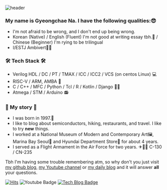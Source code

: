 ![header](https://capsule-render.vercel.app/api?type=waving&color=gradient&height=170&section=header&text=Gyeongchae%20Na%&fontSize=45)
### My name is Gyeongchae Na. I have the following qualities:😎
- I'm not afraid to be wrong, and I don't end up being wrong.
- Korean (Native) / English (Fluent) I'm not good at writing essay tbh.🤫 / Chinese (Beginner) I'm rying to be trilingual
- I/ESTJ Ambivert🤷‍♂️
### 🛠 Tech Stack 🛠
- Verilog HDL / DC / PT / TMAX / ICC / ICC2 / VCS (on centos Linux) 💻
- RISC-V / ARM, AMBA 📱
- C / C++ / MFC / Python / Tcl / R / Kotlin / Django 🧑‍💻
- Atmega / STM / Arduino 📻
### 📗 My story 📗
- I was born in 1997.🍼
- I like to blog about semiconductors, hiking, restaurants, and travel. I like to try __new__ things.<!-- I am preparing to enter law school⚖, and in the future I will become a patent attorney in the field of electronics. 👨‍🏫+👨‍🔧=🤯-->
- I worked at a National Museum of Modern and Contemporary Art🖼, Marina Bay Seoul🏩 and Hyundai Department Store🏬 for about 4 years.
- I served as a Flight Armament in the Air Force for two years. ✈👨‍✈️ C-130 / CN-235

Tbh I'm having some trouble remembering atm, so why don't you just visit [my github blog](https://gc-na.github.io "github blog로 이동"), 
[my Youtube channel](https://www.youtube.com/c/나경채반도체 "Youtube Channel로 이동") or [my daily blog](https://blog.naver.com/gc_na) and it will answer **all** your questions.

[![Hits](https://hits.seeyoufarm.com/api/count/incr/badge.svg?url=https%3A%2F%2Fgithub.com%2Fhaesoo9410&count_bg=%23EB8B10&title_bg=%23684327&icon=&icon_color=%23E7E7E7&title=VISIT&edge_flat=false)](https://github.com/gc-na)
![Youtube Badge](https://img.shields.io/youtube/channel/subscribers/UCnRFUeTsDl6bWVTygl4EMeA?style=social)
[![Tech Blog Badge](http://img.shields.io/badge/-Tech%20blog-black?style=flat-square&logo=github&link=https://gc-na.github.io/)](https://gc-na.github.io/)
